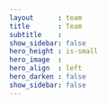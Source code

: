 ```yaml
---
layout      : team
title       : Team
subtitle    :
show_sidebar: false
hero_height : is-small
hero_image  :
hero_align  : left
hero_darken : false
show_sidebar: false
---
```

